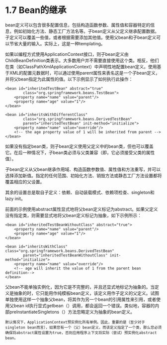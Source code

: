 # 1.7 Bean的继承

bean定义可以包含很多配置信息，包括构造函数参数、属性值和容器特定的信息，例如初始化方法、静态工厂方法名等。子bean定义从父定义继承配置数据。子定义可以覆盖一些值，或者根据需要添加其他值。使用父bean和子bean定义可以节省大量的输入。实际上，这是一种templating。

如果以编程方式使用ApplicationContext接口，则子bean定义由ChildBeanDefinition类表示。大多数用户并不需要直接使用这个类。相反，他们在类（如ClassPathXmlApplicationContext）中声明性地配置bean定义。使用基于XML的配置元数据时，可以通过使用parent属性来表名这是一个子bean定义，并将父bean指定为此属性的值。以下示例显示了如何执行此操作：


```
<bean id="inheritedTestBean" abstract="true"
        class="org.springframework.beans.TestBean">
    <property name="name" value="parent"/>
    <property name="age" value="1"/>
</bean>

<bean id="inheritsWithDifferentClass"
        class="org.springframework.beans.DerivedTestBean"
        parent="inheritedTestBean" init-method="initialize">  
    <property name="name" value="override"/>
    <!-- the age property value of 1 will be inherited from parent -->
</bean>
```

如果没有指定bean类，则子bean定义使用父定义中的bean类，但也可以覆盖它。在后一种情况下，子bean类必须与父类兼容（即，它必须接受父类的属性值）。

子bean定义从父bean继承作用域、构造函数参数值、属性值和方法重写，并可以选择添加新值。指定的任何范围、初始化方法、销毁方法或静态工厂方法设置都将覆盖相应的父设置。

其余的设置总是取自子定义：依赖、自动装载模式、依赖项检查、singleton和lazy init。

前面的示例使用abstract属性显式地将父bean定义标记为abstract。如果父定义没有指定类，则需要显式地将父bean定义标记为抽象，如下示例所示：


```
<bean id="inheritedTestBeanWithoutClass" abstract="true">
    <property name="name" value="parent"/>
    <property name="age" value="1"/>
</bean>

<bean id="inheritsWithClass" class="org.springframework.beans.DerivedTestBean"
        parent="inheritedTestBeanWithoutClass" init-method="initialize">
    <property name="name" value="override"/>
    <!-- age will inherit the value of 1 from the parent bean definition-->
</bean>
```

父bean不能单独实例化，因为它是不完整的，并且还显式地标记为抽象的。当定义是抽象的时，它只能用作纯模板bean定义，该定义用作子定义的父定义。试图单独使用这样一个抽象父bean，将其作为另一个bean的引用属性来引用，或者使用父bean id执行显式getbean（）调用，都会返回一个错误。类似地，容器的内部preInstantiateSingletons（）方法忽略定义为抽象的bean定义。


```
默认情况下，ApplicationContext预实例化所有单例。因此，重要的是（至少对于singleton bean而言），如果您有一个（父）bean定义，而该定义指定了一个类，那么您必须确保将abstract属性设置为true，否则应用程序上下文将实际（尝试）预实例化abstract bean。
```


